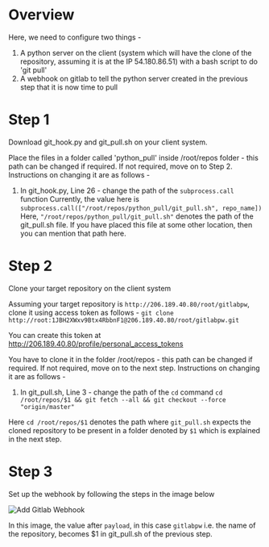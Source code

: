 # Overview
Here, we need to configure two things - 
1. A python server on the client (system which will have the clone of the repository, assuming it is at the IP 54.180.86.51) with a bash script to do 'git pull'
2. A webhook on gitlab to tell the python server created in the previous step that it is now time to pull

# Step 1
Download git_hook.py and git_pull.sh on your client system.

Place the files in a folder called 'python_pull' inside /root/repos folder - this path can be changed if required. If not required, move on to Step 2.
Instructions on changing it are as follows - 
1. In git_hook.py, Line 26 - change the path of the `subprocess.call` function
Currently, the value here is
``` subprocess.call(["/root/repos/python_pull/git_pull.sh", repo_name]) ```
Here, `"/root/repos/python_pull/git_pull.sh"` denotes the path of the git_pull.sh file. If you have placed this file at some other location, then you can mention that path here.

# Step 2
Clone your target repository on the client system

Assuming your target repository is `http://206.189.40.80/root/gitlabpw`, clone it using access token as follows -
```git clone http://root:1JBH2XWxv9Btx4RbbnF1@206.189.40.80/root/gitlabpw.git```

You can create this token at http://206.189.40.80/profile/personal_access_tokens

You have to clone it in the folder /root/repos - this path can be changed if required. If not required, move on to the next step.
Instructions on changing it are as follows -
1. In git_pull.sh, Line 3 - change the path of the `cd` command
```cd /root/repos/$1 && git fetch --all && git checkout --force "origin/master"```

Here `cd /root/repos/$1` denotes the path where `git_pull.sh` expects the cloned repository to be present in a folder denoted by `$1` which is explained in the next step.

# Step 3
Set up the webhook by following the steps in the image below

![Add Gitlab Webhook](add_gitlab_webhook.png)

In this image, the value after `payload`, in this case `gitlabpw` i.e. the name of the repository, becomes $1 in git_pull.sh of the previous step.


